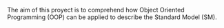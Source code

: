 The aim of this proyect is to comprehend how Object Oriented Programming (OOP) can be applied to describe the Standard Model (SM).